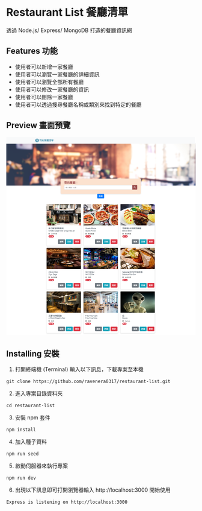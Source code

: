 # Restaurant List 餐廳清單

透過 Node.js/ Express/ MongoDB 打造的餐廳資訊網

## Features 功能

- 使用者可以新增一家餐廳
- 使用者可以瀏覽一家餐廳的詳細資訊
- 使用者可以瀏覽全部所有餐廳
- 使用者可以修改一家餐廳的資訊
- 使用者可以刪除一家餐廳
- 使用者可以透過搜尋餐廳名稱或類別來找到特定的餐廳

## Preview 畫面預覽

![](localhost_3000_.png)


## Installing 安裝

1. 打開終端機 (Terminal) 輸入以下訊息，下載專案至本機

```
git clone https://github.com/ravenera0317/restaurant-list.git
```

2. 進入專案目錄資料夾

```
cd restaurant-list
```

3. 安裝 npm 套件

```
npm install
```

4. 加入種子資料

```
npm run seed
```

5. 啟動伺服器來執行專案

```
npm run dev
```

6. 出現以下訊息即可打開瀏覽器輸入 http://localhost:3000 開始使用

```
Express is listening on http://localhost:3000
```
